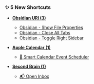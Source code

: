 ### ✨ 5 New Shortcuts

* **[Obsidian URI (3)](https://shortcutomation.com/gallery/obsidian-uri)**

    * [Obsidian - Show File Properties](https://shortcutomation.com/gallery/obsidian-uri/obsidian-show-file-properties)
    * [Obsidian - Close All Tabs](https://shortcutomation.com/gallery/obsidian-uri/obsidian-close-all-tabs)
    * [Obsidian - Toggle Right Sidebar](https://shortcutomation.com/gallery/obsidian-uri/obsidian-toggle-right-sidebar)

* **[Apple Calendar (1)](https://shortcutomation.com/gallery/apple-calendar)**

    * [📅 Smart Calendar Event Scheduler](https://shortcutomation.com/gallery/apple-calendar/smart-calendar-event-scheduler)

* **[Second Brain (1)](https://shortcutomation.com/gallery/second-brain)**

    * [📬 Open Inbox](https://shortcutomation.com/gallery/second-brain/open-inbox)
